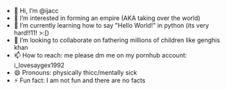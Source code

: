 - 👋 Hi, I’m @ijacc
- 👀 I’m interested in forming an empire (AKA taking over the world)
- 🌱 I’m currently learning how to say "Hello World!" in python (its very hard!!11! >:[)
- 💞️ I’m looking to collaborate on fathering millions of children like genghis khan
- 📫 How to reach: me please dm me on my pornhub account: i_lovesaygex1992
- 😄 Pronouns: physically thicc/mentally sick
- ⚡ Fun fact: I am not fun and there are no facts 

<!---
ijacc/ijacc is a ✨ special ✨ repository because its `README.md` (this file) appears on your GitHub profile.
You can click the Preview link to take a look at your changes.
--->
